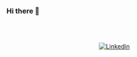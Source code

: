 <p align="center">
  
<!--   <img src="https://github.com/raghavguptaa/raghavguptaa/blob/main/rv.svg"> -->
</p>

### Hi there 👋



<br><br>
<p align="center">
   <a href="https://www.linkedin.com/in/raghav-gupta-b618471ab/" target="_blank"><img src="https://img.shields.io/badge/LinkedIn-0077B5?style=for-the-badge&logo=linkedin&logoColor=white" alt="Linkedin"></a>
</p>


<!-- - 🔭 I’m currently working on "something that will make my life awesome".  -->



